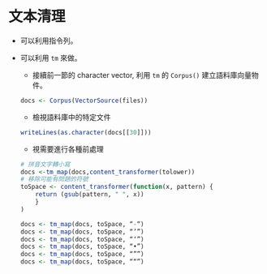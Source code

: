 # 文本清理


- 可以利用指令列。
- 可以利用 `tm` 來做。

    - 接續前一節的 character vector, 利用 `tm` 的 `Corpus()` 建立語料庫向量物件。
    ```r
    docs <- Corpus(VectorSource(files))
    ```
    - 檢視語料庫中的特定文件
    ```r
    writeLines(as.character(docs[[30]]))
    ```
    - 視需要進行各種前處理
    ```r
    # 拼音文字轉小寫
    docs <-tm_map(docs,content_transformer(tolower))
    # 移除可能有問題的符號
    toSpace <- content_transformer(function(x, pattern) {
        return (gsub(pattern, " ", x))
        }
    )
    
    docs <- tm_map(docs, toSpace, “-“)
    docs <- tm_map(docs, toSpace, “’”)
    docs <- tm_map(docs, toSpace, “‘”)
    docs <- tm_map(docs, toSpace, “•”)
    docs <- tm_map(docs, toSpace, “””)
    docs <- tm_map(docs, toSpace, ““”)
```